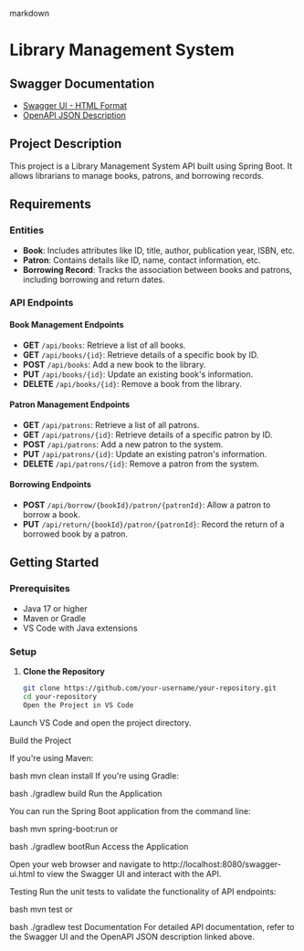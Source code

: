markdown

# Library Management System

## Swagger Documentation

- [Swagger UI - HTML Format](http://localhost:8080/swagger-ui.html)
- [OpenAPI JSON Description](http://localhost:8080/v3/api-docs)

## Project Description

This project is a Library Management System API built using Spring Boot. It allows librarians to manage books, patrons, and borrowing records.

## Requirements

### Entities

- **Book**: Includes attributes like ID, title, author, publication year, ISBN, etc.
- **Patron**: Contains details like ID, name, contact information, etc.
- **Borrowing Record**: Tracks the association between books and patrons, including borrowing and return dates.

### API Endpoints

#### Book Management Endpoints

- **GET** `/api/books`: Retrieve a list of all books.
- **GET** `/api/books/{id}`: Retrieve details of a specific book by ID.
- **POST** `/api/books`: Add a new book to the library.
- **PUT** `/api/books/{id}`: Update an existing book's information.
- **DELETE** `/api/books/{id}`: Remove a book from the library.

#### Patron Management Endpoints

- **GET** `/api/patrons`: Retrieve a list of all patrons.
- **GET** `/api/patrons/{id}`: Retrieve details of a specific patron by ID.
- **POST** `/api/patrons`: Add a new patron to the system.
- **PUT** `/api/patrons/{id}`: Update an existing patron's information.
- **DELETE** `/api/patrons/{id}`: Remove a patron from the system.

#### Borrowing Endpoints

- **POST** `/api/borrow/{bookId}/patron/{patronId}`: Allow a patron to borrow a book.
- **PUT** `/api/return/{bookId}/patron/{patronId}`: Record the return of a borrowed book by a patron.

## Getting Started

### Prerequisites

- Java 17 or higher
- Maven or Gradle
- VS Code with Java extensions

### Setup

1. **Clone the Repository**

   ```bash
   git clone https://github.com/your-username/your-repository.git
   cd your-repository
   Open the Project in VS Code
   ```

Launch VS Code and open the project directory.

Build the Project

If you're using Maven:

bash
mvn clean install
If you're using Gradle:

bash
./gradlew build
Run the Application

You can run the Spring Boot application from the command line:

bash
mvn spring-boot:run
or

bash
./gradlew bootRun
Access the Application

Open your web browser and navigate to http://localhost:8080/swagger-ui.html to view the Swagger UI and interact with the API.

Testing
Run the unit tests to validate the functionality of API endpoints:

bash
mvn test
or

bash
./gradlew test
Documentation
For detailed API documentation, refer to the Swagger UI and the OpenAPI JSON description linked above.
